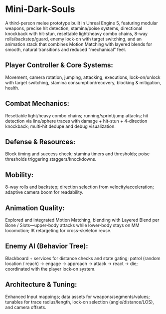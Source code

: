 # Mini-Dark-Souls
A third-person melee prototype built in Unreal Engine 5, featuring modular weapons, precise hit detection, stamina/poise systems, directional knockback with hit-stun, resettable light/heavy combo chains, 8-way rolls/backstep/guard, enemy lock-on with target switching, and an animation stack that combines Motion Matching with layered blends for smooth, natural transitions and reduced “mechanical” feel.
 

## Player Controller & Core Systems: 
Movement, camera rotation, jumping, attacking, executions, lock-on/unlock with target switching, stamina consumption/recovery, blocking & mitigation, health.
## Combat Mechanics: 
Resettable light/heavy combo chains; running/sprint/jump attacks; hit detection via line/sphere traces with damage + hit-stun + 4-direction knockback; multi-hit dedupe and debug visualization.
## Defense & Resources: 
Block timing and success check; stamina timers and thresholds; poise thresholds triggering staggers/knockdowns.
## Mobility: 
8-way rolls and backstep; direction selection from velocity/acceleration; adaptive camera boom for readability.
## Animation Quality: 
Explored and integrated Motion Matching, blending with Layered Blend per Bone / Slots—upper-body attacks while lower-body stays on MM locomotion; IK retargeting for cross-skeleton reuse.
## Enemy AI (Behavior Tree): 
Blackboard + services for distance checks and state gating; patrol (random location / reach) → engage → approach → attack → react → die; coordinated with the player lock-on system.
## Architecture & Tuning: 
Enhanced Input mappings; data assets for weapons/segments/values; tunables for trace radius/length, lock-on selection (angle/distance/LOS), and camera offsets.
